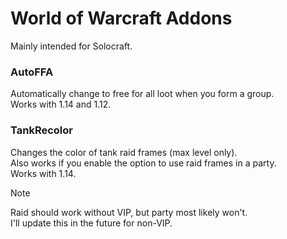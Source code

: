 # World of Warcraft Addons

Mainly intended for Solocraft.

### AutoFFA
Automatically change to free for all loot when you form a group.\
Works with 1.14 and 1.12.

### TankRecolor
Changes the color of tank raid frames (max level only).\
Also works if you enable the option to use raid frames in a party.\
Works with 1.14.
> [!NOTE]
> Raid should work without VIP, but party most likely won't.\
> I'll update this in the future for non-VIP.
